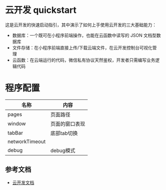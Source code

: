 # 云开发 quickstart

这是云开发的快速启动指引，其中演示了如何上手使用云开发的三大基础能力：

- 数据库：一个既可在小程序前端操作，也能在云函数中读写的 JSON 文档型数据库
- 文件存储：在小程序前端直接上传/下载云端文件，在云开发控制台可视化管理
- 云函数：在云端运行的代码，微信私有协议天然鉴权，开发者只需编写业务逻辑代码
# 程序配置
|名称|内容|
|---|---|
|pages|页面路径|
|window|页面的窗口表现|
|tabBar|底部tab切换|
|networkTimeout||
|debug|debug模式|
## 参考文档

- [云开发文档](https://developers.weixin.qq.com/miniprogram/dev/wxcloud/basis/getting-started.html)

